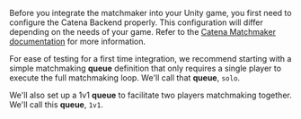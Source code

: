 Before you integrate the matchmaker into your Unity game, you first need to configure the Catena Backend properly. This configuration will differ depending on the needs of your game. Refer to the [Catena Matchmaker documentation](/features/matchmaking/index.md) for more information.

For ease of testing for a first time integration, we recommend starting with a simple matchmaking **queue** definition that only requires a single player to execute the full matchmaking loop. We'll call that **queue**, `solo`.

We'll also set up a 1v1 **queue** to facilitate two players matchmaking together. We'll call this **queue**, `1v1`.